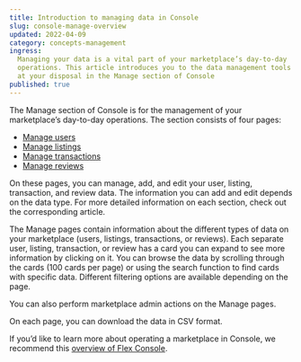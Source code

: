 ```yaml
---
title: Introduction to managing data in Console
slug: console-manage-overview
updated: 2022-04-09
category: concepts-management
ingress:
  Managing your data is a vital part of your marketplace’s day-to-day
  operations. This article introduces you to the data management tools
  at your disposal in the Manage section of Console
published: true
---
```


The Manage section of Console is for the management of your
marketplace’s day-to-day operations. The section consists of four pages:

- [Manage users](https://www.sharetribe.com/docs/concepts/console-manage-users/)
- [Manage listings](https://www.sharetribe.com/docs/concepts/console-manage-listings/)
- [Manage transactions](https://www.sharetribe.com/docs/concepts/console-manage-transactions/)
- [Manage reviews](https://www.sharetribe.com/docs/concepts/console-manage-reviews/)

On these pages, you can manage, add, and edit your user, listing,
transaction, and review data. The information you can add and edit
depends on the data type. For more detailed information on each section,
check out the corresponding article.

The Manage pages contain information about the different types of data
on your marketplace (users, listings, transactions, or reviews). Each
separate user, listing, transaction, or review has a card you can expand
to see more information by clicking on it. You can browse the data by
scrolling through the cards (100 cards per page) or using the search
function to find cards with specific data. Different filtering options
are available depending on the page.

You can also perform marketplace admin actions on the Manage pages.

On each page, you can download the data in CSV format.

If you’d like to learn more about operating a marketplace in Console, we
recommend this
[overview of Flex Console](https://www.sharetribe.com/docs/concepts/console-overview/).
